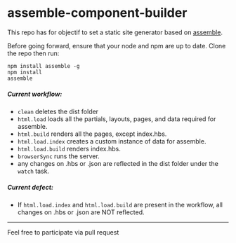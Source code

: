 # assemble-component-builder

This repo has for objectif to set a static site generator based on [assemble](https://github.com/assemble/assemble).

Before going forward, ensure that your node and npm are up to date.
Clone the repo then run:

```
npm install assemble -g
npm install
assemble
```

##### Current workflow:
- `clean` deletes the dist folder
- `html.load` loads all the partials, layouts, pages, and data required for assemble.
- `html.build` renders all the pages, except index.hbs.
- `html.load.index` creates a custom instance of data for assemble.
- `html.load.build` renders index.hbs.
- `browserSync` runs the server.
- any changes on .hbs or .json are reflected in the dist folder under the `watch` task.

##### Current defect: 
- If `html.load.index` and `html.load.build` are present in the workflow, all changes on .hbs or .json are NOT reflected.

---
Feel free to participate via pull request

